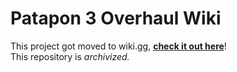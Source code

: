 # Patapon 3 Overhaul Wiki
This project got moved to wiki.gg, [__check it out here__](https://patapon3overhaul.wiki.gg)!<br>
This repository is _archivized._
